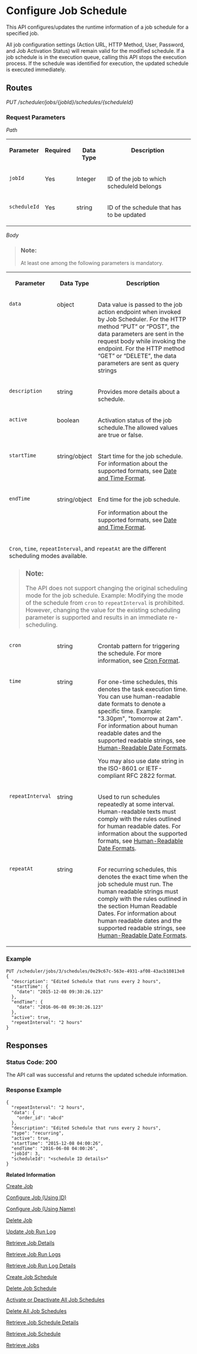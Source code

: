 <!-- loio0a4d9395180f482db46b8a5375fa6f7f -->

# Configure Job Schedule

This API configures/updates the runtime information of a job schedule for a specified job.



All job configuration settings \(Action URL, HTTP Method, User, Password, and Job Activation Status\) will remain valid for the modified schedule. If a job schedule is in the execution queue, calling this API stops the execution process. If the schedule was identified for execution, the updated schedule is executed immediately.



## Routes

*PUT /scheduler/jobs/\{jobId\}/schedules/\{scheduleId\}*



### Request Parameters

*Path* 


<table>
<tr>
<th valign="top">

Parameter



</th>
<th valign="top">

Required



</th>
<th valign="top">

Data Type



</th>
<th valign="top">

Description



</th>
</tr>
<tr>
<td valign="top">

`jobId` 



</td>
<td valign="top">

Yes



</td>
<td valign="top">

Integer



</td>
<td valign="top">

ID of the job to which scheduleId belongs



</td>
</tr>
<tr>
<td valign="top">

`scheduleId` 



</td>
<td valign="top">

Yes



</td>
<td valign="top">

string



</td>
<td valign="top">

ID of the schedule that has to be updated



</td>
</tr>
</table>

*Body* 

> ### Note:  
> At least one among the following parameters is mandatory.


<table>
<tr>
<th valign="top">

Parameter



</th>
<th valign="top">

Data Type



</th>
<th valign="top">

Description



</th>
</tr>
<tr>
<td valign="top">

`data`



</td>
<td valign="top">

object



</td>
<td valign="top">

Data value is passed to the job action endpoint when invoked by Job Scheduler. For the HTTP method “PUT” or “POST”, the data parameters are sent in the request body while invoking the endpoint. For the HTTP method “GET” or “DELETE”, the data parameters are sent as query strings



</td>
</tr>
<tr>
<td valign="top">

`description` 



</td>
<td valign="top">

string



</td>
<td valign="top">

Provides more details about a schedule.



</td>
</tr>
<tr>
<td valign="top">

`active` 



</td>
<td valign="top">

boolean



</td>
<td valign="top">

Activation status of the job schedule.The allowed values are true or false.



</td>
</tr>
<tr>
<td valign="top">

`startTime` 



</td>
<td valign="top">

string/object



</td>
<td valign="top">

Start time for the job schedule. For information about the supported formats, see [Date and Time Format](../20---Concepts/schedule-formats-54615f0.md#loio333e7ce070c245d0bb8493cff2e3027b).



</td>
</tr>
<tr>
<td valign="top">

`endTime` 



</td>
<td valign="top">

string/object



</td>
<td valign="top">

End time for the job schedule.

For information about the supported formats, see [Date and Time Format](../20---Concepts/schedule-formats-54615f0.md#loio333e7ce070c245d0bb8493cff2e3027b).



</td>
</tr>
<tr>
<td valign="top" colspan="3">

`Cron`, `time`, `repeatInterval`, and `repeatAt` are the different scheduling modes available.

> ### Note:  
> The API does not support changing the original scheduling mode for the job schedule. Example: Modifying the mode of the schedule from `cron` to `repeatInterval` is prohibited. However, changing the value for the existing scheduling parameter is supported and results in an immediate re-scheduling.



</td>
</tr>
<tr>
<td valign="top">

`cron` 



</td>
<td valign="top">

string



</td>
<td valign="top">

Crontab pattern for triggering the schedule. For more information, see [Cron Format](../20---Concepts/schedule-formats-54615f0.md#loio37af46344c4d46a9b8695d2c9775c34f).



</td>
</tr>
<tr>
<td valign="top">

`time` 



</td>
<td valign="top">

string



</td>
<td valign="top">

For one-time schedules, this denotes the task execution time. You can use human-readable date formats to denote a specific time. Example: "3.30pm", "tomorrow at 2am". For information about human readable dates and the supported readable strings, see [Human-Readable Date Formats](../20---Concepts/schedule-formats-54615f0.md#loioa323f2d365904499a83a1b60f473bb78).

You may also use date string in the ISO-8601 or IETF-compliant RFC 2822 format.



</td>
</tr>
<tr>
<td valign="top">

`repeatInterval` 



</td>
<td valign="top">

string



</td>
<td valign="top">

Used to run schedules repeatedly at some interval. Human-readable texts must comply with the rules outlined for human readable dates. For information about the supported formats, see [Human-Readable Date Formats](../20---Concepts/schedule-formats-54615f0.md#loioa323f2d365904499a83a1b60f473bb78).



</td>
</tr>
<tr>
<td valign="top">

`repeatAt` 



</td>
<td valign="top">

string



</td>
<td valign="top">

For recurring schedules, this denotes the exact time when the job schedule must run. The human readable strings must comply with the rules outlined in the section Human Readable Dates. For information about human readable dates and the supported readable strings, see [Human-Readable Date Formats](../20---Concepts/schedule-formats-54615f0.md#loioa323f2d365904499a83a1b60f473bb78).



</td>
</tr>
</table>



### Example

```
PUT /scheduler/jobs/3/schedules/0e29c67c-563e-4931-af08-43acb10813e8 
{
  "description": "Edited Schedule that runs every 2 hours",
  "startTime": {
    "date": "2015-12-08 09:30:26.123"
  },
  "endTime": {
    "date": "2016-06-08 09:30:26.123"
  },
  "active": true,
  "repeatInterval": "2 hours"
}
```



## Responses



### Status Code: 200

The API call was successful and returns the updated schedule information.



### Response Example

```
{
  "repeatInterval": "2 hours",
  "data": {
    "order_id": "abcd"
  },
  "description": "Edited Schedule that runs every 2 hours",
  "type": "recurring",
  "active": true,
  "startTime": "2015-12-08 04:00:26",
  "endTime": "2016-06-08 04:00:26",
  "jobId": 3,
  "scheduleId": "<schedule ID details>"
}
```



**Related Information**  


[Create Job](create-job-2c1ecb6.md "This API creates a job by accepting one or more job schedules to be created.")

[Configure Job \(Using ID\)](configure-job-using-id-514f2f6.md "This API configures a job with the updated runtime information using job ID.")

[Configure Job \(Using Name\)](configure-job-using-name-5790b8a.md "This API configures a job with the updated runtime information using job name.")

[Delete Job](delete-job-cd8feb7.md "This API deletes a job and all its runtime information such as schedules and logs.")

[Update Job Run Log](update-job-run-log-e85da40.md "This API is used by the application to inform the Job Scheduler about the status of an asynchronous, long-running job.")

[Retrieve Job Details](retrieve-job-details-815605d.md "This API retrieves the saved configuration settings of a specified job, optionally with its schedules.")

[Retrieve Job Run Logs](retrieve-job-run-logs-13d38f3.md "This API retrieves the details for a specified job schedule.")

[Retrieve Job Run Log Details](retrieve-job-run-log-details-e49a4b2.md "This API retrieves the details for a specified job run log.")

[Create Job Schedule](create-job-schedule-66ab3c1.md "This API creates a job schedule for a specified job.")

[Delete Job Schedule](delete-job-schedule-3066b6d.md "This API deletes the specified job schedule.")

[Activate or Deactivate All Job Schedules](activate-or-deactivate-all-job-schedules-fe9650b.md "This API activates or deactivates all the existing schedules for a job.")

[Delete All Job Schedules](delete-all-job-schedules-0aab1ab.md "This API deletes all the schedules of the specified job.")

[Retrieve Job Schedule Details](retrieve-job-schedule-details-fa16c72.md "This API retrieves the saved configuration settings of a specified job schedule.")

[Retrieve Job Schedule](retrieve-job-schedule-251658d.md "This API retrieves schedule details for a specified job.")

[Retrieve Jobs](retrieve-jobs-b4d3719.md "Retrieve all jobs in a service instance.")

